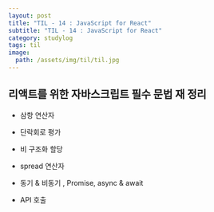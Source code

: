 ```yaml
---
layout: post
title: "TIL - 14 : JavaScript for React"
subtitle: "TIL - 14 : JavaScript for React"
category: studylog
tags: til
image:
  path: /assets/img/til/til.jpg
---
```

<!-- more -->
## 리액트를 위한 자바스크립트 필수 문법 재 정리  

* 삼항 연산자  

* 단락회로 평가  

* 비 구조화 할당  

* spread 연산자  

* 동기 & 비동기 , Promise, async & await  

* API 호출  
